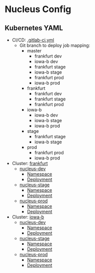 # Nucleus Config

## Kubernetes YAML

- CI/CD: [.gitlab-ci.yml](.gitlab-ci.yml)
  - Git branch to deploy job mapping:
    - master
      - frankfurt dev
      - iowa-b dev
      - frankfurt stage
      - iowa-b stage
      - frankfurt prod
      - iowa-b prod
    - frankfurt
      - frankfurt dev
      - frankfurt stage
      - frankfurt prod
    - iowa-b
      - iowa-b dev
      - iowa-b stage
      - iowa-b prod
    - stage
      - frankfurt stage
      - iowa-b stage
    - prod
      - frankfurt prod
      - iowa-b prod
- Cluster: [frankfurt](frankfurt/)
  - [nucleus-dev](frankfurt/nucleus-dev/)
    - [Namespace](frankfurt/nucleus-dev/ns.yaml)
    - [Deployment](frankfurt/nucleus-dev/deploy.yaml)
  - [nucleus-stage](frankfurt/nucleus-stage/)
    - [Namespace](frankfurt/nucleus-stage/ns.yaml)
    - [Deployment](frankfurt/nucleus-stage/deploy.yaml)
  - [nucleus-prod](frankfurt/nucleus-prod/)
    - [Namespace](frankfurt/nucleus-prod/ns.yaml)
    - [Deployment](frankfurt/nucleus-prod/deploy.yaml)
- Cluster: [iowa-b](iowa-b/)
  - [nucleus-dev](iowa-b/nucleus-dev/)
    - [Namespace](iowa-b/nucleus-dev/ns.yaml)
    - [Deployment](iowa-b/nucleus-dev/deploy.yaml)
  - [nucleus-stage](iowa-b/nucleus-stage/)
    - [Namespace](iowa-b/nucleus-stage/ns.yaml)
    - [Deployment](iowa-b/nucleus-stage/deploy.yaml)
  - [nucleus-prod](iowa-b/nucleus-prod/)
    - [Namespace](iowa-b/nucleus-prod/ns.yaml)
    - [Deployment](iowa-b/nucleus-prod/deploy.yaml)
